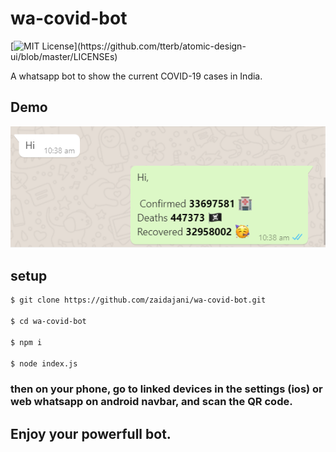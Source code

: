 # wa-covid-bot

[![MIT License](https://img.shields.io/apm/l/atomic-design-ui.svg?)](https://github.com/tterb/atomic-design-ui/blob/master/LICENSEs)

A whatsapp bot to show the current COVID-19 cases in India.

## Demo

![App Screenshot](./demo-wa-bot.PNG)

## setup

```sh
$ git clone https://github.com/zaidajani/wa-covid-bot.git

$ cd wa-covid-bot

$ npm i

$ node index.js
```

### then on your phone, go to linked devices in the settings (ios) or web whatsapp on android navbar, and scan the QR code.

## Enjoy your powerfull bot.
